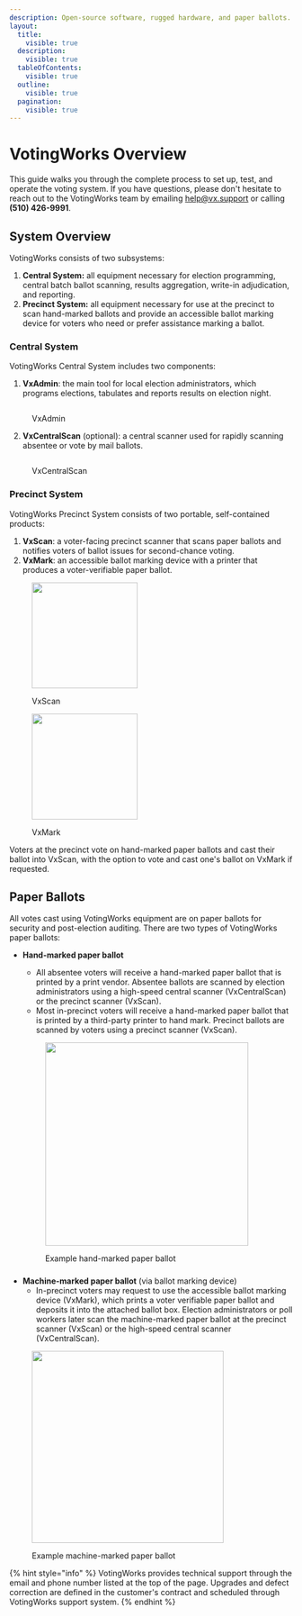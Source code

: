 ```yaml
---
description: Open-source software, rugged hardware, and paper ballots.
layout:
  title:
    visible: true
  description:
    visible: true
  tableOfContents:
    visible: true
  outline:
    visible: true
  pagination:
    visible: true
---
```


# VotingWorks Overview

This guide walks you through the complete process to set up, test, and operate the voting system. If you have questions, please don't hesitate to reach out to the VotingWorks team by emailing [help@vx.support](mailto:help@vx.support) or calling **(510) 426-9991**.

## System Overview

VotingWorks consists of two subsystems:

1. **Central System:** all equipment necessary for election programming, central batch ballot scanning, results aggregation, write-in adjudication, and reporting.
2. **Precinct System:** all equipment necessary for use at the precinct to scan hand-marked ballots and provide an accessible ballot marking device for voters who need or prefer assistance marking a ballot.

### Central System

VotingWorks Central System includes two components:

1. **VxAdmin**: the main tool for local election administrators, which programs elections, tabulates and reports results on election night.

<figure><img src=".gitbook/assets/image (1).png" alt=""><figcaption><p>VxAdmin</p></figcaption></figure>

2. **VxCentralScan** (optional): a central scanner used for rapidly scanning absentee or vote by mail ballots.

<figure><img src=".gitbook/assets/PXL_20241119_215840432 (2).jpg" alt=""><figcaption><p>VxCentralScan</p></figcaption></figure>

### Precinct System

VotingWorks Precinct System consists of two portable, self-contained products:

1. **VxScan**: a voter-facing precinct scanner that scans paper ballots and notifies voters of ballot issues for second-chance voting.
2. **VxMark**: an accessible ballot marking device with a printer that produces a voter-verifiable paper ballot.

<div><figure><img src=".gitbook/assets/image (2).png" alt="" width="188"><figcaption><p>VxScan</p></figcaption></figure> <figure><img src=".gitbook/assets/image.png" alt="" width="188"><figcaption><p>VxMark</p></figcaption></figure></div>

Voters at the precinct vote on hand-marked paper ballots and cast their ballot into VxScan, with the option to vote and cast one's ballot on VxMark if requested.&#x20;

## Paper Ballots

All votes cast using VotingWorks equipment are on paper ballots for security and post-election auditing. There are two types of VotingWorks paper ballots:

*   **Hand-marked paper ballot**

    * All absentee voters will receive a hand-marked paper ballot that is printed by a print vendor. Absentee ballots are scanned by election administrators using a high-speed central scanner (VxCentralScan) or the precinct scanner (VxScan).
    * Most in-precinct voters will receive a hand-marked paper ballot that is printed by a third-party printer to hand mark. Precinct ballots are scanned by voters using a precinct scanner (VxScan).

    <figure><img src=".gitbook/assets/image (3).png" alt="" width="361"><figcaption><p>Example hand-marked paper ballot</p></figcaption></figure>

###

* **Machine-marked paper ballot** (via ballot marking device)
  * In-precinct voters may request to use the accessible ballot marking device (VxMark), which prints a voter verifiable paper ballot and deposits it into the attached ballot box. Election administrators or poll workers later scan the machine-marked paper ballot at the precinct scanner (VxScan) or the high-speed central scanner (VxCentralScan).

<figure><img src=".gitbook/assets/Screenshot 2025-01-27 1.08.56 PM.png" alt="" width="341"><figcaption><p>Example machine-marked paper ballot</p></figcaption></figure>

{% hint style="info" %}
VotingWorks provides technical support through the email and phone number listed at the top of the page.  Upgrades and defect correction are defined in the customer's contract and scheduled through VotingWorks support system.&#x20;
{% endhint %}
